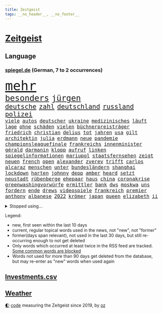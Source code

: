 ```yaml
---
title: Zeitgeist
tags: __no_header__, __no_footer__
---
```


# [Zeitgeist](https://oliz.io/zeitgeist/)

## Language

<h3><a href="https://www.spiegel.de" target="_blank">spiegel.de</a> (German, 7 to 2 occurrences)</h3>
<p style="font-family:monospace">
<span style="font-size:32pt"><a href="news_links.html#mehr" class="current">mehr</a></span>
<br>
<span style="font-size:20pt"><a href="news_links.html#besonders" class="current">besonders</a></span>
<span style="font-size:20pt"><a href="news_links.html#jürgen" class="current">jürgen</a></span>
<br>
<span style="font-size:16pt"><a href="news_links.html#deutsche" class="current">deutsche</a></span>
<span style="font-size:16pt"><a href="news_links.html#zahl" class="current">zahl</a></span>
<span style="font-size:16pt"><a href="news_links.html#deutschland" class="current">deutschland</a></span>
<span style="font-size:16pt"><a href="news_links.html#russland" class="current">russland</a></span>
<span style="font-size:16pt"><a href="news_links.html#polizei" class="current">polizei</a></span>
<br>
<span style="font-size:12pt"><a href="news_links.html#viele" class="current">viele</a></span>
<span style="font-size:12pt"><a href="news_links.html#autos" class="current">autos</a></span>
<span style="font-size:12pt"><a href="news_links.html#deutscher" class="current">deutscher</a></span>
<span style="font-size:12pt"><a href="news_links.html#ukraine" class="current">ukraine</a></span>
<span style="font-size:12pt"><a href="news_links.html#medizinisches" class="current">medizinisches</a></span>
<span style="font-size:12pt"><a href="news_links.html#läuft" class="current">läuft</a></span>
<span style="font-size:12pt"><a href="news_links.html#lage" class="current">lage</a></span>
<span style="font-size:12pt"><a href="news_links.html#ohne" class="current">ohne</a></span>
<span style="font-size:12pt"><a href="news_links.html#schäden" class="current">schäden</a></span>
<span style="font-size:12pt"><a href="news_links.html#vielen" class="current">vielen</a></span>
<span style="font-size:12pt"><a href="news_links.html#büchnerpreisträger" class="new">büchnerpreisträger</a></span>
<span style="font-size:12pt"><a href="news_links.html#friedrich" class="current">friedrich</a></span>
<span style="font-size:12pt"><a href="news_links.html#christian" class="current">christian</a></span>
<span style="font-size:12pt"><a href="news_links.html#delius" class="new">delius</a></span>
<span style="font-size:12pt"><a href="news_links.html#tot" class="current">tot</a></span>
<span style="font-size:12pt"><a href="news_links.html#jahren" class="current">jahren</a></span>
<span style="font-size:12pt"><a href="news_links.html#usa" class="current">usa</a></span>
<span style="font-size:12pt"><a href="news_links.html#gilt" class="current">gilt</a></span>
<span style="font-size:12pt"><a href="news_links.html#architektin" class="current">architektin</a></span>
<span style="font-size:12pt"><a href="news_links.html#julia" class="current">julia</a></span>
<span style="font-size:12pt"><a href="news_links.html#erdmann" class="new">erdmann</a></span>
<span style="font-size:12pt"><a href="news_links.html#neue" class="current">neue</a></span>
<span style="font-size:12pt"><a href="news_links.html#pandemie" class="current">pandemie</a></span>
<span style="font-size:12pt"><a href="news_links.html#championsleaguefinale" class="current">championsleaguefinale</a></span>
<span style="font-size:12pt"><a href="news_links.html#frankreichs" class="current">frankreichs</a></span>
<span style="font-size:12pt"><a href="news_links.html#innenminister" class="current">innenminister</a></span>
<span style="font-size:12pt"><a href="news_links.html#gérald" class="new">gérald</a></span>
<span style="font-size:12pt"><a href="news_links.html#darmanin" class="new">darmanin</a></span>
<span style="font-size:12pt"><a href="news_links.html#klopp" class="current">klopp</a></span>
<span style="font-size:12pt"><a href="news_links.html#aufruf" class="current">aufruf</a></span>
<span style="font-size:12pt"><a href="news_links.html#linken" class="current">linken</a></span>
<span style="font-size:12pt"><a href="news_links.html#spiegelinformationen" class="current">spiegelinformationen</a></span>
<span style="font-size:12pt"><a href="news_links.html#mariupol" class="current">mariupol</a></span>
<span style="font-size:12pt"><a href="news_links.html#staatsfernsehen" class="current">staatsfernsehen</a></span>
<span style="font-size:12pt"><a href="news_links.html#zeigt" class="current">zeigt</a></span>
<span style="font-size:12pt"><a href="news_links.html#neuen" class="current">neuen</a></span>
<span style="font-size:12pt"><a href="news_links.html#french" class="current">french</a></span>
<span style="font-size:12pt"><a href="news_links.html#open" class="current">open</a></span>
<span style="font-size:12pt"><a href="news_links.html#alexander" class="current">alexander</a></span>
<span style="font-size:12pt"><a href="news_links.html#zverev" class="current">zverev</a></span>
<span style="font-size:12pt"><a href="news_links.html#trifft" class="current">trifft</a></span>
<span style="font-size:12pt"><a href="news_links.html#carlos" class="current">carlos</a></span>
<span style="font-size:12pt"><a href="news_links.html#alcaraz" class="current">alcaraz</a></span>
<span style="font-size:12pt"><a href="news_links.html#menschen" class="current">menschen</a></span>
<span style="font-size:12pt"><a href="news_links.html#unter" class="current">unter</a></span>
<span style="font-size:12pt"><a href="news_links.html#bundesländern" class="current">bundesländern</a></span>
<span style="font-size:12pt"><a href="news_links.html#shanghai" class="current">shanghai</a></span>
<span style="font-size:12pt"><a href="news_links.html#lockdown" class="current">lockdown</a></span>
<span style="font-size:12pt"><a href="news_links.html#harten" class="current">harten</a></span>
<span style="font-size:12pt"><a href="news_links.html#johnny" class="current">johnny</a></span>
<span style="font-size:12pt"><a href="news_links.html#depp" class="current">depp</a></span>
<span style="font-size:12pt"><a href="news_links.html#amber" class="current">amber</a></span>
<span style="font-size:12pt"><a href="news_links.html#heard" class="current">heard</a></span>
<span style="font-size:12pt"><a href="news_links.html#setzt" class="current">setzt</a></span>
<span style="font-size:12pt"><a href="news_links.html#neustadt" class="new">neustadt</a></span>
<span style="font-size:12pt"><a href="news_links.html#rübenberge" class="new">rübenberge</a></span>
<span style="font-size:12pt"><a href="news_links.html#ehepaar" class="current">ehepaar</a></span>
<span style="font-size:12pt"><a href="news_links.html#haus" class="current">haus</a></span>
<span style="font-size:12pt"><a href="news_links.html#china" class="current">china</a></span>
<span style="font-size:12pt"><a href="news_links.html#coronakrise" class="current">coronakrise</a></span>
<span style="font-size:12pt"><a href="news_links.html#greenwashingvorwürfe" class="new">greenwashingvorwürfe</a></span>
<span style="font-size:12pt"><a href="news_links.html#ermittler" class="current">ermittler</a></span>
<span style="font-size:12pt"><a href="news_links.html#bank" class="current">bank</a></span>
<span style="font-size:12pt"><a href="news_links.html#dws" class="new">dws</a></span>
<span style="font-size:12pt"><a href="news_links.html#moskwa" class="current">moskwa</a></span>
<span style="font-size:12pt"><a href="news_links.html#uns" class="current">uns</a></span>
<span style="font-size:12pt"><a href="news_links.html#fordern" class="current">fordern</a></span>
<span style="font-size:12pt"><a href="news_links.html#ende" class="current">ende</a></span>
<span style="font-size:12pt"><a href="news_links.html#drews" class="new">drews</a></span>
<span style="font-size:12pt"><a href="news_links.html#videospiele" class="current">videospiele</a></span>
<span style="font-size:12pt"><a href="news_links.html#frankreich" class="current">frankreich</a></span>
<span style="font-size:12pt"><a href="news_links.html#premier" class="current">premier</a></span>
<span style="font-size:12pt"><a href="news_links.html#anthony" class="current">anthony</a></span>
<span style="font-size:12pt"><a href="news_links.html#albanese" class="new">albanese</a></span>
<span style="font-size:12pt"><a href="news_links.html#2022" class="current">2022</a></span>
<span style="font-size:12pt"><a href="news_links.html#krömer" class="new">krömer</a></span>
<span style="font-size:12pt"><a href="news_links.html#japan" class="current">japan</a></span>
<span style="font-size:12pt"><a href="news_links.html#queen" class="current">queen</a></span>
<span style="font-size:12pt"><a href="news_links.html#elizabeth" class="current">elizabeth</a></span>
<span style="font-size:12pt"><a href="news_links.html#ii" class="current">ii</a></span>
</p>
<details>
<summary>Stopped using...</summary>
<p class="former" style="font-size:12pt">
paare(586) persönliche(586) ruhe(586) bernd(585) echte(585) frank(585) leisten(585) ernst(584) fortschritt(584) geboten(584) gegenseitig(584) konzernchef(584) nationalspieler(584) sicherheitskräfte(584) szene(584) terroristen(584) treffer(584) usgericht(584) 150(583) diskutieren(583) erfahrung(583) erscheinen(583) hinaus(583) ikone(583) infizierte(583) juventus(583) unruhen(583) vollständig(583) betriebe(582) bundestags(582) coronatest(582) dinge(582) erzielt(582) gerechtigkeit(582) regisseur(582) schwangerschaft(582) tweet(582) elfmeter(581) humanitäre(581) internationaler(581) magdeburg(581) maximal(581) worauf(581) ziemlich(581) 7(580) bergen(580) beschimpft(580) cristiano(580) fdpchef(580) hunde(580) illegalen(580) kollaps(580) rechtsextremisten(580) ronaldo(580) tödliche(580) wohnen(580) zahlung(580) 2015(579) bildung(579) laschet(579) metropole(579) opfern(579) pocht(579) tagelang(579) weisen(579) a2(578) anschließend(578) antarktis(578) arbeitsplatz(578) esken(578) gelegenheit(578) getan(578) saskia(578) 43(577) anscheinend(577) beispielen(577) beweisen(577) dachte(577) kolumnist(577) kraftvoll(577) literatur(577) pflege(577) rekordhoch(577) rente(577) schnee(577) ungarns(577) williams(577) abenteuer(576) beleidigt(576) dementiert(576) fließt(576) geklärt(576) hände(576) jüngsten(576) kandidatin(576) klein(576) kontrolliert(576) regt(576) rest(576) restaurants(576) tiefe(576) tötet(576) türkischen(576) weitergeht(576) beachten(575) gastgeber(575) hunderten(575) leitet(575) meiner(575) sächsischen(575) verriet(575) verspielt(575) ausschuss(574) befand(574) einziehen(574) kapitol(574) nürnberg(574) rand(574) schriftstellerin(574) superstar(574) ärgert(574) bahnhof(573) fakten(573) flüchtlingen(573) meinungsfreiheit(573) riesige(573) staats(573) verstärken(573) weltwirtschaft(573) feuerwehrleute(572) kretschmer(572) lieben(572) thailand(572) trauen(572) verdächtigt(572) 45(571) autobahn(571) fortgesetzt(571) sender(571) ermordeten(570) forschung(570) patient(570) schuss(570) bestätigen(569) regiert(569) belgien(568) drastische(568) polnische(568) vaters(568) verbindet(568) zimmer(568) coronapolitik(567) erkrankung(567) geschäftsführer(567) nase(567) verwandelt(567) 4(566) clemens(566) dämpfer(566) entsetzen(566) gesamten(566) küstenwache(566) signalisiert(566) hielten(565) indonesien(565) umweltschutz(565) bewegen(564) dominanz(564) kommunistische(564) 1500(563) deals(563) pkw(563) älteren(563) spitzenreiter(562) verbessert(562) analysiert(561) antonio(561) fan(561) laufenden(561) ministerium(561) fürth(560) probe(560) spotify(560) strenge(559) visier(559) zogen(559) erschießt(557) warm(557) zusammenstoß(557) änderungen(557) ausrüstung(556) pushbacks(556) legende(555) pleite(555) sachsens(555) vorteile(555) abkehr(554) fußballwm(554) istanbul(554) kassierte(554) schlugen(554) schrecken(553) generalbundesanwalt(552) heutigen(552) sichert(552) strengen(552) automatisch(551) football(551) verfassungsgericht(551) erfährt(550) favorit(550) halbe(550) wusste(550) gelandet(549) zeigten(548) atomkraft(547) rang(547) zuspruch(547) gesetzliche(545) ungeklärt(545) einblick(544) katharina(543) provoziert(543) munition(542) teilt(542) geblieben(541) palmer(538) dauert(537) herausforderung(537) senioren(537) athletinnen(536) entbrannt(534) flug(534) pentagon(533) sprit(532) tanzen(531) weitreichende(531) spacex(527) daheim(524) suv(524) coronafolgen(523) ausgetragen(522) vereins(522) tolle(521) cdu/csu(517) aggressiv(516) ausgemacht(516) blinken(516) betrunkener(514) last(510) 15jährige(505) 150000(498) spritze(491) motivation(490) irgendwie(488) klettert(471) diagnose(468) nationalpark(457) ausstellung(455) neonazis(455) entzogen(449) autobahnen(444) benannt(442) skandale(442) neuanfang(438) haiti(437) happy(421) unterschiedliche(403) zypern(399) übrig(393) satellitenbilder(390) nötigen(378) afghanischen(372) japanischen(367) stolpert(367) 25jährige(353) ungeimpfte(352) tendenzen(350) sächsische(347) unglaublich(344) dorthin(343) fußballklub(341) gesprungen(337) lokal(333) träumt(331) fotografen(328) staatspräsidenten(326) kleidung(324) vorerkrankungen(324) delta(322) arme(321) füllen(317) hollywoodstar(317) jahrelange(317) parteispitze(317) sichere(316) straftat(314) dänen(313) 2005(310) spitzenpolitiker(309) mächtigen(304) chaotischen(303) verurteilung(303) heiraten(302) wunderkind(299) kolumnistin(298) venedig(297) erobert(295) verrückt(295) ermordung(294) sorgten(294) gewürdigt(293) konzentriert(292) rohstoff(289) bezieht(287) ostseepipeline(286) zögert(286) vertretung(285) winde(285) zerstörten(285) topmanager(282) nrwministerpräsident(281) 120(279) nicole(277) staatskonzern(273) gigantischen(270) musks(270) norwegischen(270) 400000(268) bundesbehörde(268) expertin(267) sprint(266) beobachter(262) z(260) drehte(259) flüchtlingskrise(259) hessens(259) scholz'(259) tabellenführer(259) ankommen(257) funktionen(257) staatsbesuch(252) zügen(252) händen(251) tabellenführung(251) ernüchternd(250) zwölfjähriger(250) 115(245) verstärkung(245) agiert(244) ausreisen(244) böse(243) instanz(243) gysi(242) operationen(242) pfizer(242) fehlender(240) gerichtsurteil(240) zuwachs(240) heilen(239) gleichen(238) vertritt(238) gesetzesänderung(237) telefoniert(237) autoritäre(236) arten(235) messe(234) nackt(234) trage(234) zwecke(234) bundestagsdebatte(233) bali(232) überraschte(230) antwortete(229) coronaprotest(229) demut(227) mehrwertsteuer(226) empfing(225) auszubildende(224) einigt(223) geladen(223) personelle(223) ham(222) konflikts(222) tabellenspitze(222) wesen(220) lithium(219) franz(218) gefeuert(218) krankenkassen(217) xavier(216) kleinsten(215) vermitteln(215) maskenverweigerer(213) mützenich(213) abschreckung(211) mad(211) 78(209) organisieren(209) grundlegende(208) kongo(208) verheerendes(207) eingedrungen(206) bernhard(205) dan(205) menschheit(205) parlamentarier(204) coronalage(202) eingefroren(202) wirksam(201) spielzeug(199) größtem(198) unbekannter(195) 41(194) booster(194) portal(191) verbraucherpreise(191) verlobt(191) zeitplan(190) masked(189) preisverleihung(189) meldungen(188) baldwin(186) menschenrechtsorganisation(186) tödlichem(186) bekannteste(185) geschaut(184) summen(183) verwehrt(183) ablehnung(180) feuerte(179) kürzer(179) ungestört(179) eegumlage(178) frisst(178) beibehalten(177) schier(177) verschwörungstheorien(177) boykottieren(176) michel(176) phasen(175) ausschließen(174) wirtschaftsmetropole(174) blutige(173) teslaaktien(173) bescheid(172) rudolf(172) atlanta(171) lebenslang(171) lettland(171) lärm(171) versicherung(171) extremer(170) tories(170) französin(169) strompreise(169) einladung(168) hetze(168) mail(168) welten(168) dutzenden(167) oskar(167) otto(167) rekordzahl(167) vorkehrungen(167) guterres(166) promis(166) robben(166) unogeneralsekretär(166) drogenbande(163) künstlers(162) sohnes(162) unendliche(162) versicherten(162) brandbrief(161) erklärungsnot(161) verwüstung(161) dinosaurier(160) ausliefern(159) emotional(159) explodieren(159) peng(159) shuai(159) mischt(158) sagten(158) truppenbewegungen(157) verschollen(157) hoffe(155) lehrerinnen(155) schande(155) unterzeichnen(155) allgemeine(154) dürr(154) bugatti(153) moralisch(152) omikronvariante(152) familienministerin(151) rätselhafter(151) gerast(150) nordirak(150) demütigung(149) omikronausbruch(149) gottesdienst(148) holland(148) mecklenburgvorpommerns(148) steuergeld(148) möchten(147) nina(147) einzelfall(146) greuther(144) streaming(144) turniere(144) energieversorgung(143) verbrennen(143) alarmierend(142) besetzung(142) beten(142) gedenkt(142) fotostrecke(141) malen(141) patzer(141) ausführlich(140) beamter(140) getäuscht(140) erschwert(139) fördern(139) höhepunkt(139) aktiver(138) inspiriert(138) beschränken(137) melbourne(137) persönlichkeit(137) schlaganfall(137) begleiter(136) sperma(136) filmtipps(134) handball(134) hochzeit(134) schickte(134) exklusiv(133) way(133) eroberung(132) getränke(132) viren(131) vorzubereiten(131) omikronwelle(130) reifen(130) einnehmen(128) neuwagen(128) unterschätzt(128) céline(127) härtesten(127) erwachsener(126) gehackt(126) luftangriffen(125) zahlreicher(125) bijan(124) djirsarai(124) dringende(124) preiserhöhung(124) verkünden(124) 2500(123) erinnerte(123) wiederherstellen(122) trinkt(121) wahlgang(121) hartes(120) mitgliedstaaten(120) osze(120) stefanie(120) krebs(119) coronabedingt(118) energiewirtschaft(118) geistig(118) südkoreaner(118) trockenheit(118) verlegung(118) feuerwerkskörper(117) schärfsten(117) zählte(117) probiert(116) inszenierung(114) petersburg(114) sankt(114) atomausstieg(113) entführung(113) expremier(113) verschwendung(113) aufgeklärt(112) reichlich(112) republikanerin(112) großfeuer(111) rivalitäten(111) maaßen(110) ceo(109) eliten(109) insolvenzverfahren(109) gesünder(108) janeiro(108) rio(108) algerien(107) helgoland(107) monsanto(107) ernennt(105) gejagt(105) überstehen(105) geläutert(104) genaue(104) bekanntgegeben(103) sponsoring(103) parteiführung(102) beckenbauer(101) komplexe(101) säugling(101) vertuscht(101) waffenlieferung(101) doll(100) erstem(100) euparlaments(100) eigentore(99) eingekesselt(98) fragten(98) geldquellen(98) militärhilfe(98) erschöpfung(96) hennigwellsow(96) rüstungskonzern(96) spazieren(96) ustruppen(96) neil(95) hamstern(94) nonne(94) verzeichnen(94) brüder(93) kanadier(93) schnellste(93) ablösefrei(92) eubehörde(92) wüten(92) gewölbe(91) tönnies(90) campen(89) kongresswahlen(89) ohio(89) tappen(89) hörsaal(88) kündigungswelle(88) wanderung(88) ölgemälde(88) alarmbereitschaft(87) behauptete(87) betreibt(87) klug(87) niedriger(87) streamingdienst(87) überlaufen(87) ba2(86) börsenwert(86) gläubigen(86) küsten(86) rekonstruktion(86) staatsanwälte(86) zombie(86) 92(85) bombardiert(85) end(85) geschwächt(85) mögliches(85) schlägen(85) cold(84) diskutierten(84) einkaufstour(84) enttäuschten(84) kooperativ(84) niederländischer(84) verkehrsmitteln(84) 1982(83) befristet(83) einholen(83) zusammenziehen(83) fight(82) fremde(82) gönner(82) hilfsgütern(82) kandidierte(82) kindergarten(82) modernisierung(82) nizza(82) norwegischer(82) stärkung(82) weiwei(82) althaus(81) antisemitismusvorwürfe(81) bundeswehreinsatz(81) denselben(81) skispringerin(81) ständigem(81) versuchter(81) abgeschafft(80) kurt(80) torwart(80) air(79) außergewöhnlich(79) fantastisch(79) hacks(79) juristischer(79) spdgesundheitsminister(79) vereinigung(79) vergaben(79) ökostrom(79) instagramposts(78) kamila(78) mau(78) tonnenweise(78) vorkommen(78) bologna(77) brustkrebs(77) geschäftspartner(77) königsfamilie(77) paula(77) populärer(77) spdpromis(77) stromkosten(77) beraterin(76) daxkonzerns(76) eukommissionspräsidentin(76) feuerwehreinsatz(76) rückrunde(76) tencent(76) therapie(76) coachellafestival(75) kelly(75) luftraum(75) stützt(75) weigerung(75) arbeitslos(74) menschliches(74) motiviert(74) patzte(74) wachsenden(74) walijewa(74) zäh(74) fortsetzen(73) vergrößert(73) brüste(72) fürths(72) hindern(72) luxusautos(72) manipulierter(72) missbrauchsprozess(72) abbau(71) anschlägen(71) kopftuchverbot(71) süddeutschen(71) terror(71) werbeverbot(71) arglistiger(70) boom(70) genehmigungen(70) glimpflich(70) göttin(70) industriegebiet(70) nintendo(70) statue(70) valentin(70) wii(70) 237(69) amtlich(69) ausfüllen(69) seltsamen(69) unmittelbar(69) vorgehens(69) befruchtung(68) bundesligaspiel(68) coronaviren(68) paraden(68) stücke(68) amtierende(67) ankläger(67) reindl(67) ruiniert(67) chemikalien(66) dieter(66) gegenden(66) misstrauisch(66) talkshow(66) überweisen(66) aufzeichnungen(65) berechnungen(65) geheimdienstchef(65) gehoben(65) hingewiesen(65) itsicherheitsfirma(65) kletterten(65) konkretisiert(65) lücken(65) mobilität(65) umsatzeinbruch(65) ulla(64) auswüchse(63) bedrohe(63) erdöl(63) iphonehersteller(63) krönt(63) masse(63) russisch(63) ausweitung(62) kunstprojekt(62) sämtlicher(62) ungereimtheiten(62) bahnt(61) besetzte(61) ernährung(61) expansion(61) schwindel(61) ampelfraktionen(60) ausbremsen(60) kontrahentin(60) mobilmachung(60) ukrainedebatte(60) umbenannt(60) kasse(59) kriegstag(59) materie(59) punktet(59) russlandukrainenews(59) teuerungsrate(59) vwabgasskandal(59) 64(58) panzern(58) raketeneinschläge(58) vorgeschlagen(58) wohlwollen(58) zugzwang(58) ehesten(57) mini(57) wahlomat(57) zivilbevölkerung(56) ehepaars(55) heben(55) microsoft(55) bronzezeit(54) geringere(54) rot(54) bekräftigte(53) großaktionär(53) großstadt(53) höhenflug(53) jahrelanger(53) monarchie(53) regierungskritiker(53) stauen(53) élysée(52) dna(51) erpresst(51) journalistenverband(51) marathon(51) nachkochen(51) russlandnähe(51) auflösung(50) gemeint(50) mechanismus(50) tenniskarriere(50) weltraumschrott(50) 13000(49) atomare(49) energiepolitik(49) hungern(49) träfe(49) dilemma(48) emanzipieren(48) günstiger(48) notwendige(48) völkerrechtswidrigen(48) expedition(47) moralischen(47) prinzip(47) raser(47) sowieso(47) unangemessen(47) abgeschoben(46) belagern(46) bombardierung(46) europatour(46) prosiebensat1(46) tätig(46) verschollenes(46) zweitligist(46) fluchtkorridor(45) hilfsbereitschaft(45) köpfe(45) resultat(45) derartige(44) hotspotregelung(44) kaspersky(44) lafontaine(44) menschenrechtsaktivist(44) wiener(44) agentur(43) kasperskysoftware(43) kehren(43) leitungen(43) umsätze(43) verbraucht(43) aufstiegsrennen(42) bewährungsprobe(42) brillierte(42) hochrangige(42) innenräumen(42) neuigkeit(42) puma(42) andrej(41) auffangstation(41) beweist(41) esa(41) verkäufe(41) 38jährigen(40) gewerkschaften(40) indonesischen(40) mitgliedschaft(40) büskens(39) einkaufszentrum(39) flugausfällen(39) fox(39) rockstars(39) s04(39) aufgeführt(38) blauer(38) enttarnt(38) israelreise(38) millionenstädte(38) spritschlucker(38) zurückschlagen(38) donbas(37) spalten(37) terroristischen(37) ba1(36) diagnostiziert(36) disco(36) draxler(36) erfindet(36) geburtstagspartys(36) glücklicher(36) grundgesetzänderung(36) kläger(36) nationalgardisten(36) überzeugungen(36) leistet(35) lesart(35) nuklearwaffen(35) parade(35) singer(35) spürt(35) temperaturrekorde(35) türkischer(35) ausharren(34) fördert(34) lobte(34) separatistenführer(34) überlebenden(34) abhängen(33) ausgestellten(33) dino(33) fraktionschef(33) fußballerinnen(33) gurken(33) johan(33) stopps(33) bestechlichkeit(32) crew(32) fördermittel(32) linkenpolitiker(32) natogipfel(32) ordnen(32) tegernsee(32) dresdener(31) erschafft(31) motto(31) angeregt(30) miriam(30) schoa(30) ullrich(30) ausflugsschiff(29) autokonzern(29) erteilen(29) fsb(29) zerlegen(29) atomkrieg(28) euroraum(28) gaszahlung(28) mangelnden(28) portion(28) rennserie(28) setze(28) verüben(28) beschwichtigt(27) eishockeybund(27) kriegsparteien(27) medizinisch(27) strategiewechsel(27) entlastungspakete(26) flotte(26) gashahn(26) hotspot(26) unglücke(26) zugänge(26) choreograf(25) ego(25) eurocontrol(25) fleischkonsum(25) frankreichwahl(25) labor(25) sortieren(25) bogen(24) fluch(24) strömungen(24) vergehen(24) antisemitische(23) bergwerk(23) fehlentscheidungen(23) grubenunglück(23) hassen(23) lukas(23) mutterfirma(23) wahlalter(23) artenschutz(22) betriebsunfall(22) brunsbüttel(22) gefallenen(22) gesenkt(22) heimtückische(22) penh(22) phnom(22) augsburger(21) belagerung(21) sandhausen(21) villarreal(21) aufstocken(20) herausforderin(20) mekka(20) ordert(20) t(20) übergriff(20) meistert(19) unochef(19) bryan(18) enttäuschenden(18) mélanie(18) nicolas(18) schützenpanzer(18) sozialverbände(18) verteidigungsfähigkeit(18) visionen(18) axiom1(17) traditionen(17) dingfest(16) 88(15) cdupolitikerin(15) energiemanager(15) heinenesser(15) mallorcagate(15) rechtspopulistin(15) tempelberg(15) zukommt(15) absurder(14) heranrücken(14) kremlherrscher(14) osterfest(14) serena(14) terrorzelle(14) wünsche(14) ökosystem(14) arjen(13) eröffnete(13) general(13) marderschützenpanzer(13) night(13) pogba(13) südafrikas(13) vernichtungskrieg(13) bestritt(12) bodycamaufnahmen(12) eingeschlossenen(12) entführen(12) gepard(12) hauptpreis(12) leopard(12) panzerlieferungen(12) sprengstoffanschläge(12) ubahnstation(12) verärgert(12) zentralafrikanische(12) zusammenhängen(12) effekte(11) exministerin(11) feministische(11) habecks(11) hammer(11) impfdosen(11) löschung(11) mallorcaaffäre(11) neuartige(11) nou(11) paus(11) sprunghaft(11)
</p>
</details>
<p>Legend:
<ul>
<li><span class="new">new</span>, first seen within the last 10 days</li>
<li><span class="current">current</span>, regular topical words used in the news, not "new", not "former"</li>
<li><span class="former">former(days span relevant)</span>, not used in the last 30 days, but still re-occurring enough to not get deleted</li>
<li>Only words which occurred at least twice in the RSS feed are tracked. <a href="language/filters.py">Some common words are blocked</a></li>
<li>Words not used for more than 90 days get deleted from the database, but may re-enter as "new" words when used again</li>
</ul>
</p>

## [Investments](investments.html)[.csv](investments.csv)

## [Weather](weather.html)

<footer>
<a href="javascript:toggleTheme()" class="nav">🌓</a>
<a href="https://github.com/ooz/zeitgeist">code</a> measuring the Zeitgeist since 2019, by <a href="https://oliz.io">oz</a>
</footer>
